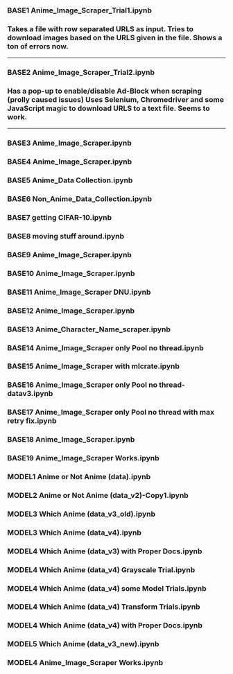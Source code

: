 <h3> BASE1 Anime_Image_Scraper_Trial1.ipynb <h3>
  Takes a file with row separated URLS as input.
  Tries to download images based on the URLS given in the file.
  Shows a ton of errors now.
<hr>
  
<h3> BASE2 Anime_Image_Scraper_Trial2.ipynb <h3>
  Has a pop-up to enable/disable Ad-Block when scraping (prolly caused issues)
  Uses Selenium, Chromedriver and some JavaScript magic to download URLS to a text file.
  Seems to work.
<hr>
  
<h3> BASE3 Anime_Image_Scraper.ipynb <h3>

<h3> BASE4 Anime_Image_Scraper.ipynb <h3>

<h3> BASE5 Anime_Data Collection.ipynb <h3>

<h3> BASE6 Non_Anime_Data_Collection.ipynb <h3>

<h3> BASE7 getting CIFAR-10.ipynb <h3>

<h3> BASE8 moving stuff around.ipynb <h3>

<h3> BASE9 Anime_Image_Scraper.ipynb <h3>

<h3> BASE10 Anime_Image_Scraper.ipynb <h3>

<h3> BASE11 Anime_Image_Scraper DNU.ipynb <h3>

<h3> BASE12 Anime_Image_Scraper.ipynb <h3>

<h3> BASE13 Anime_Character_Name_scraper.ipynb <h3>

<h3> BASE14 Anime_Image_Scraper only Pool no thread.ipynb <h3>

<h3> BASE15 Anime_Image_Scraper with mlcrate.ipynb <h3>

<h3> BASE16 Anime_Image_Scraper only Pool no thread-datav3.ipynb <h3>

<h3> BASE17 Anime_Image_Scraper only Pool no thread with max retry fix.ipynb <h3>

<h3> BASE18 Anime_Image_Scraper.ipynb <h3>

<h3> BASE19 Anime_Image_Scraper Works.ipynb <h3>

<h3> MODEL1 Anime or Not Anime (data).ipynb <h3>
<h3> MODEL2 Anime or Not Anime (data_v2)-Copy1.ipynb <h3>
<h3> MODEL3 Which Anime (data_v3_old).ipynb <h3>
<h3> MODEL3 Which Anime (data_v4).ipynb <h3>
<h3> MODEL4 Which Anime (data_v3) with Proper Docs.ipynb <h3>
<h3> MODEL4 Which Anime (data_v4) Grayscale Trial.ipynb <h3>
<h3> MODEL4 Which Anime (data_v4) some Model Trials.ipynb <h3>
<h3> MODEL4 Which Anime (data_v4) Transform Trials.ipynb <h3>
<h3> MODEL4 Which Anime (data_v4) with Proper Docs.ipynb <h3>
<h3> MODEL5 Which Anime (data_v3_new).ipynb <h3>
<h3> MODEL4 Anime_Image_Scraper Works.ipynb <h3>

